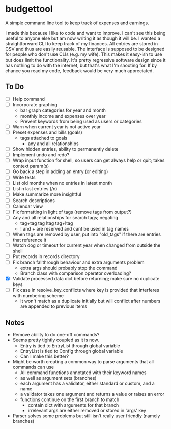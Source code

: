 # budgettool

A simple command line tool to keep track of expenses and earnings.

I made this because I like to code and want to improve. I can't see this being useful to anyone else but am now writing it as though it will be. I wanted a straightforward CLI to keep track of my finances. All entries are stored in CSV and thus are easily reusable. The interface is supposed to be designed for people who don't use CLIs (e.g. my wife). This makes it easy-ish to use but does limit the functionality. It's pretty regressive software design since it has nothing to do with the internet, but that's what I'm shooting for. If by chance you read my code, feedback would be very much appreciated.

## To Do

- [ ] Help command
- [ ] Incorporate graphing
    - bar graph categories for year and month
    - monthly income and expenses over year
    - Prevent keywords from being used as users or categories
- [ ] Warn when current year is not active year
- [ ] Preset expenses and bills (goals)
    - tags attached to goals 
        - any and all relationships
- [ ] Show hidden entries, ability to permanently delete
- [ ] Implement undo and redo?
- [ ] Wrap input function for shell, so users can get always help or quit; takes context param(s)
- [ ] Go back a step in adding an entry (or editing)
- [ ] Write tests
- [ ] List old months when no entries in latest month
- [ ] List n last entries (/n)
- [ ] Make summarize more insightful
- [ ] Search descriptions
- [ ] Calendar view
- [ ] Fix formatting in light of tags (remove tags from output?)
- [ ] Any and all relationships for search tags; negating
    - tag+tag tag !tag tag+!tag
    - ! and + are reserved and cant be used in tag names
- [ ] When tags are removed by user, put into "old_tags" if there are entries that reference it
- [ ] Watch dog or timeout for current year when changed from outside the shell
- [ ] Put records in records directory
- [ ] Fix branch fallthrough behaviour and extra arguments problem
  - extra args should probably stop the command
  - Branch class with comparison operator overloading?
- [x] Validate processed data dict before returning; make sure no duplicate keys
- [ ] Fix case in resolve_key_conflicts where key is provided that interferes with numbering scheme
  - It won't match as a duplicate initially but will conflict after numbers are appended to previous items

## Notes
- Remove ability to do one-off commands?
- Seems pretty tightly coupled as it is now.
  - Entry is tied to EntryList through global variable
  - EntryList is tied to Config through global variable
  - Can I make this better?
- Might be worth creating a common way to parse arguments that all commands can use
  - All command functions annotated with their keyword names
  - as well as argument sets (branches)
  - each argument has a validator, either standard or custom, and a name
  - a validator takes one argument and returns a value or raises an error
  - functions continue on the first branch to match
    - contain dict with arguments for that branch
    - irrelevant args are either removed or stored in 'args' key
- Parser solves some problems but still isn't really user friendly (namely branches)